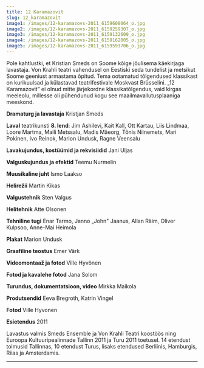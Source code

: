 ```yaml
---
title: 12 Karamazovit
slug: 12_karamazovit
image1: /images/12-karamazovs-2011_6159608064_o.jpg
image2: /images/12-karamazovs-2011_6159259307_o.jpg
image3: /images/12-karamazovs-2011_6159132609_o.jpg
image4: /images/12-karamazovs-2011_6159162005_o.jpg
image5: /images/12-karamazovs-2011_6159593706_o.jpg
---
```

Pole kahtlustki, et Kristian Smeds on Soome kõige jõulisema käekirjaga lavastaja. Von Krahli teatri vahendusel on Eestiski seda tundelist ja metsikut Soome geeniust armastama õpitud. Tema ootamatud tõlgendused klassikast on kurikuulsad ja külastavad teatrifestivale Moskvast Brüsselini. „12 Karamazovit” ei olnud mitte järjekordne klassikatõlgendus, vaid kirgas meeleolu, millesse oli pühendunud kogu see maailmavallutusplaaniga meeskond. 

**Dramaturg ja lavastaja** Kristjan Smeds

**Laval** teatrikunsti **8. lend**: Jim Ashilevi, Kait Kall, Ott Kartau, Liis Lindmaa, Loore Martma, Maili Metssalu, Madis Mäeorg, Tõnis Niinemets, Mari Pokinen, Ivo Reinok, Marion Undusk, Ragne Veensalu

**Lavakujundus, kostüümid ja rekvisiidid** Jani Uljas

**Valguskujundus ja efektid** Teemu Nurmelin

**Muusikaline juht** Ismo Laakso

**Helirežii** Martin Kikas

**Valgustehnik** Sten Valgus

**Helitehnik** Atte Olsonen

**Tehniline tugi** Enar Tarmo, Janno „John" Jaanus, Allan Räim, Oliver Kulpsoo, Anne-Mai Heimola

**Plakat** Marion Undusk

**Graafiline teostus** Emer Värk

**Videomontaaž ja fotod** Ville Hyvönen 

**Fotod ja kavalehe fotod** Jana Solom

**Turundus, dokumentatsioon, video** Mirkka Maikola 

**Produtsendid** Eeva Bregroth, Katrin Vingel

**Fotod** Ville Hyvonen

**Esietendus** 2011

Lavastus valmis Smeds Ensemble ja Von Krahli Teatri koostöös ning Euroopa Kultuuripealinnade Tallinn 2011 ja Turu 2011 toetusel. 14 etendust toimusid Tallinnas, 10 etendust Turus, lisaks etendused Berliinis, Hamburgis, Riias ja Amsterdamis.

- - -
